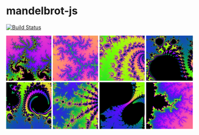 # mandelbrot-js

[![Build Status](https://travis-ci.org/dacre-denny/mandelbrot-js.svg?branch=master)](https://travis-ci.org/dacre-denny/mandelbrot-js)

<div style="margin:0 auto; max-width:800px;">
    <img src="/doc/1.jpg" width="25%" style="display:block; float:left; outline:4px solid white;" />
    <img src="/doc/2.jpg" width="25%" style="display:block; float:left; outline:4px solid white;" />
    <img src="/doc/3.jpg" width="25%" style="display:block; float:left; outline:4px solid white;" />
    <img src="/doc/4.jpg" width="25%" style="display:block; float:left; outline:4px solid white;" />
    <img src="/doc/5.jpg" width="25%" style="display:block; float:left; outline:4px solid white;" />
    <img src="/doc/6.jpg" width="25%" style="display:block; float:left; outline:4px solid white;" />
    <img src="/doc/7.jpg" width="25%" style="display:block; float:left; outline:4px solid white;" />
    <img src="/doc/8.jpg" width="25%" style="display:block; float:left; outline:4px solid white;" />
</div>